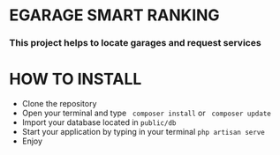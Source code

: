 # EGARAGE SMART RANKING
### This project helps to locate garages and request services
# HOW TO INSTALL 
- Clone the repository
- Open your terminal and type ` composer install` or ` composer update`
- Import your database located in `public/db`
- Start your application by typing in your terminal ` php artisan serve `
- Enjoy